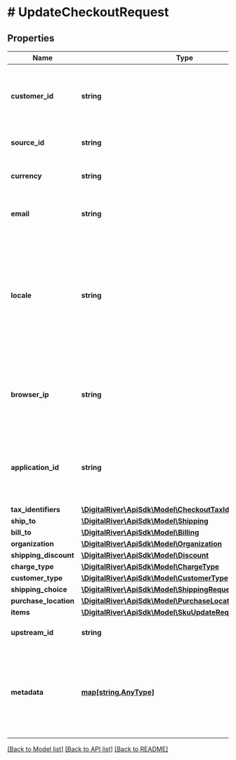 # # UpdateCheckoutRequest

## Properties

Name | Type | Description | Notes
------------ | ------------- | ------------- | -------------
**customer_id** | **string** | The identifier of the Customer associated with the Checkout. | [optional] 
**source_id** | **string** | The unique identifier of a Source. | [optional] 
**currency** | **string** | A three-letter ISO currency code. | [optional] 
**email** | **string** | The customer&#39;s email address. | [optional] 
**locale** | **string** | A designator that combines the two-letter ISO 639-1 language code with the ISO 3166-1 alpha-2 country code. | [optional] 
**browser_ip** | **string** | The IP address of the browser used by the customer when placing the order. | [optional] 
**application_id** | **string** | An arbitrary string identifier that can be used to track the application type. | [optional] [readonly] 
**tax_identifiers** | [**\DigitalRiver\ApiSdk\Model\CheckoutTaxIdentifierRequest[]**](CheckoutTaxIdentifierRequest.md) |  | [optional] 
**ship_to** | [**\DigitalRiver\ApiSdk\Model\Shipping**](Shipping.md) |  | [optional] 
**bill_to** | [**\DigitalRiver\ApiSdk\Model\Billing**](Billing.md) |  | [optional] 
**organization** | [**\DigitalRiver\ApiSdk\Model\Organization**](Organization.md) |  | [optional] 
**shipping_discount** | [**\DigitalRiver\ApiSdk\Model\Discount**](Discount.md) |  | [optional] 
**charge_type** | [**\DigitalRiver\ApiSdk\Model\ChargeType**](ChargeType.md) |  | [optional] 
**customer_type** | [**\DigitalRiver\ApiSdk\Model\CustomerType**](CustomerType.md) |  | [optional] 
**shipping_choice** | [**\DigitalRiver\ApiSdk\Model\ShippingRequest**](ShippingRequest.md) |  | [optional] 
**purchase_location** | [**\DigitalRiver\ApiSdk\Model\PurchaseLocation**](PurchaseLocation.md) |  | [optional] 
**items** | [**\DigitalRiver\ApiSdk\Model\SkuUpdateRequestItem**](SkuUpdateRequestItem.md) |  | [optional] 
**upstream_id** | **string** | The upstream identifier. | [optional] 
**metadata** | [**map[string,AnyType]**](AnyType.md) | Key-value pairs used to store additional data. Value can be string, boolean or integer types. | [optional] 

[[Back to Model list]](../../README.md#documentation-for-models) [[Back to API list]](../../README.md#documentation-for-api-endpoints) [[Back to README]](../../README.md)


